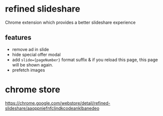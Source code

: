 # refined slideshare

Chrome extension which provides a better slideshare experience

## features

- remove ad in slide
- hide special offer modal
- add `slide={pageNumber}` format suffix & if you reload this page, this page will be shown again.
- prefetch images

# chrome store

https://chrome.google.com/webstore/detail/refined-slideshare/aaoppniefnfcljndkcodeanklbanedeo

